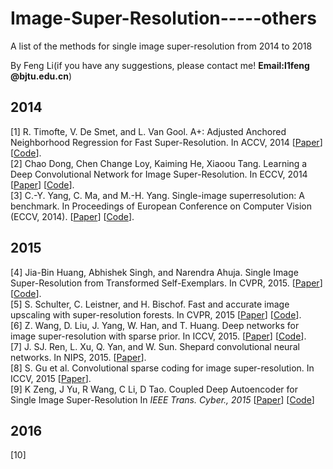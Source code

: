 # Image-Super-Resolution-----others
A list of the methods for single image super-resolution from 2014 to 2018

By Feng Li(if you have any suggestions, please contact me! **Email:l1feng @bjtu.edu.cn**)

## 2014

[1] R. Timofte, V. De Smet, and L. Van Gool. A+: Adjusted Anchored Neighborhood Regression for Fast Super-Resolution. In ACCV, 2014 [[Paper](http://www.vision.ee.ethz.ch/~timofter/publications/Timofte-ACCV-2014.pdf)] [[Code](http://www.vision.ee.ethz.ch/~timofter/software/AplusCodes_SR.zip)].  
[2] Chao Dong, Chen Change Loy, Kaiming He, Xiaoou Tang. Learning a Deep Convolutional Network for Image Super-Resolution. In ECCV, 2014 [[Paper](http://personal.ie.cuhk.edu.hk/~ccloy/files/eccv_2014_deepresolution.pdf)] [[Code](http://mmlab.ie.cuhk.edu.hk/projects/SRCNN.html)].  
[3] C.-Y. Yang, C. Ma, and M.-H. Yang. Single-image superresolution: A benchmark. In Proceedings of European Conference on Computer Vision (ECCV, 2014). [[Paper](https://eng.ucmerced.edu/people/cyang35/ECCV14/eccv14_SingleImageSuperResolutionABenchmark.pdf)] [[Code](https://eng.ucmerced.edu/people/cyang35/ECCV14/ECCV14.html/)].  

## 2015

[4] Jia-Bin Huang, Abhishek Singh, and Narendra Ahuja. Single Image Super-Resolution from Transformed Self-Exemplars. In CVPR, 2015. [[Paper](https://uofi.box.com/shared/static/8llt4ijgc39n3t7ftllx7fpaaqi3yau0.pdf)] [[Code](https://github.com/jbhuang0604/SelfExSR)].  
[5] S. Schulter, C. Leistner, and H. Bischof. Fast and accurate image upscaling with super-resolution forests. In CVPR, 2015 [[Paper](http://www.cv-foundation.org/openaccess/content_cvpr_2015/papers/Schulter_Fast_and_Accurate_2015_CVPR_paper.pdf)] [[Code](http://lrs.icg.tugraz.at/members/schulter#software)].  
[6] Z. Wang, D. Liu, J. Yang, W. Han, and T. Huang. Deep networks for image super-resolution with sparse prior. In ICCV, 2015. [[Paper](http://www.ifp.illinois.edu/~wang308/papers/ICCV15-rnnsr.pdf)] [[Code](http://www.ifp.illinois.edu/~dingliu2/iccv15/)].  
[7] J. SJ. Ren, L. Xu, Q. Yan, and W. Sun. Shepard convolutional neural networks. In NIPS, 2015. [[Paper](https://papers.nips.cc/paper/5774-shepard-convolutional-neural-networks.pdf)].  
[8] S. Gu et al. Convolutional sparse coding for image super-resolution. In ICCV, 2015 [[Paper](http://openaccess.thecvf.com/content_iccv_2015/papers/Gu_Convolutional_Sparse_Coding_ICCV_2015_paper.pdf)].  
[9] K Zeng, J Yu, R Wang, C Li, D Tao. Coupled Deep Autoencoder for Single Image Super-Resolution In *IEEE Trans. Cyber., 2015* [[Paper](http://www.researchgate.net/profile/Zeng_Kun3/publication/284755272_Coupled_Deep_Autoencoder_for_Single_Image_Super-Resolution/links/577619a708aeb9427e275497.pdf)] [[Code](https://github.com/zengkun301/SRCDA)]

## 2016

[10] 
